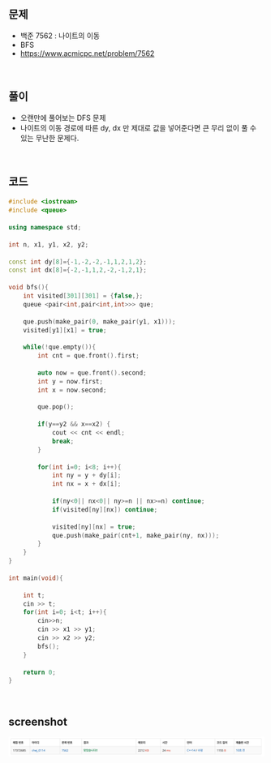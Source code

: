 ## 문제
- 백준 7562 : 나이트의 이동
- BFS
- https://www.acmicpc.net/problem/7562

<br/>

## 풀이
- 오랜만에 풀어보는 DFS 문제 
- 나이트의 이동 경로에 따른 dy, dx 만 제대로 값을 넣어준다면 큰 무리 없이 풀 수 있는 무난한 문제다.

<br/>

## 코드

```c++
#include <iostream>
#include <queue>

using namespace std;

int n, x1, y1, x2, y2;

const int dy[8]={-1,-2,-2,-1,1,2,1,2};
const int dx[8]={-2,-1,1,2,-2,-1,2,1};

void bfs(){
    int visited[301][301] = {false,};
    queue <pair<int,pair<int,int>>> que;
    
    que.push(make_pair(0, make_pair(y1, x1)));
    visited[y1][x1] = true;
    
    while(!que.empty()){
        int cnt = que.front().first;
        
        auto now = que.front().second;
        int y = now.first;
        int x = now.second;
        
        que.pop();
        
        if(y==y2 && x==x2) {
            cout << cnt << endl;
            break;
        }
        
        for(int i=0; i<8; i++){
            int ny = y + dy[i];
            int nx = x + dx[i];
            
            if(ny<0|| nx<0|| ny>=n || nx>=n) continue;
            if(visited[ny][nx]) continue;
            
            visited[ny][nx] = true;
            que.push(make_pair(cnt+1, make_pair(ny, nx)));
        }
    }
}

int main(void){
    
    int t;
    cin >> t;
    for(int i=0; i<t; i++){
        cin>>n;
        cin >> x1 >> y1;
        cin >> x2 >> y2;
        bfs();
    }
    
    return 0;
}
```

<br/>


## screenshot
![screenshot](./screenshots/boj7562.png)
